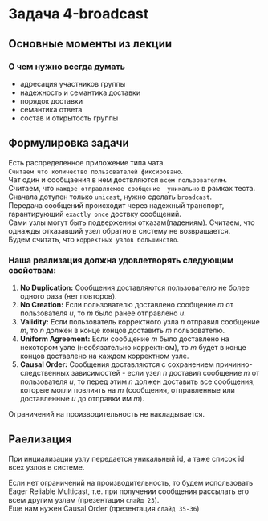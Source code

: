 # Задача 4-broadcast 

## Основные моменты из лекции

### О чем нужно всегда думать

- адресация участников группы
- надежность и семантика доставки
- порядок доставки
- семантика ответа
- состав и открытость группы

## Формулировка задачи

Есть распределенное приложение типа чата.  
`Считаем что количество пользователей фиксировано`.  
Чат один и сообщаения в нем доствляются `всем пользователям`.  
Считаем, что `каждое отправляемое сообщение  уникально` в рамках теста.  
Сначала дотупен только `unicast`, нужно сделать `broadcast`.  
Передача сообщений происходит через надежный транспорт, гарантирующий `exactly once` доствку сообщений.  
Сами узлы могут быть подвержениы отказам(падениям). Считаем, что однажды отказавший узел обратно в систему не возвращается.  
Будем считать, что `корректных узлов большинство`.  

### Наша реализация должна удовлетворять следующим свойствам:

1. **No Duplication:** Сообщения доставляются пользователю не более одного раза (нет повторов).
2. **No Creation:** Если пользователю доставлено сообщение _m_ от пользователя _u_, то _m_ было ранее отправлено _u_.
3. **Validity:** Если пользователь корректного узла _n_ отправил сообщение _m_, то _n_ должен в конце концов доставить _m_ пользователю.
4. **Uniform Agreement:** Если сообщение _m_ было доставлено на некотором узле (необязательно корректном), то _m_ будет в конце концов доставлено на каждом корректном узле.
5. **Causal Order:** Сообщения доставляются с сохранением причинно-следственных зависимостей - если узел _n_ доставил сообщение _m_ от пользователя _u_, то перед этим _n_ должен доставить все сообщения, которые могли повлиять на _m_ (сообщения, отправленные или доставленные _u_ до отправки им _m_).

Ограничений на производительность не накладывается.

## Раелизация

При инциализации узлу передается уникальный id, а таже список id всех узлов в системе.

Если нет ограничений на производительность, то будем использовать Eager Reliable Multicast, т.е. при получении сообщения рассылать его всем другим узлам (презентация `слайд 23`).  
Еще нам нужен Causal Order (презентация `слайд 35-36`) 